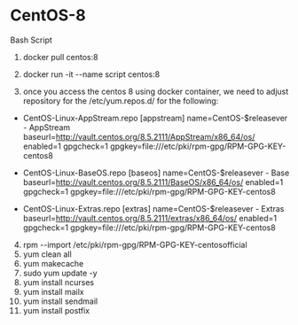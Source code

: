 # CentOS-8
Bash Script

1. docker pull centos:8

2. docker run -it --name script centos:8

3. once you access the centos 8 using docker container, we need to adjust repository for the /etc/yum.repos.d/ for the following:
  * CentOS-Linux-AppStream.repo
    [appstream]
    name=CentOS-$releasever - AppStream
    baseurl=http://vault.centos.org/8.5.2111/AppStream/x86_64/os/
    enabled=1
    gpgcheck=1
    gpgkey=file:///etc/pki/rpm-gpg/RPM-GPG-KEY-centos8

  * CentOS-Linux-BaseOS.repo
    [baseos]
    name=CentOS-$releasever - Base
    baseurl=http://vault.centos.org/8.5.2111/BaseOS/x86_64/os/
    enabled=1
    gpgcheck=1
    gpgkey=file:///etc/pki/rpm-gpg/RPM-GPG-KEY-centos8

  * CentOS-Linux-Extras.repo
    [extras]
    name=CentOS-$releasever - Extras
    baseurl=http://vault.centos.org/8.5.2111/extras/x86_64/os/
    enabled=1
    gpgcheck=1
    gpgkey=file:///etc/pki/rpm-gpg/RPM-GPG-KEY-centos8

4. rpm --import /etc/pki/rpm-gpg/RPM-GPG-KEY-centosofficial
5. yum clean all
6. yum makecache
7. sudo yum update -y
8. yum install ncurses
9. yum install mailx
10. yum install sendmail
11. yum install postfix
